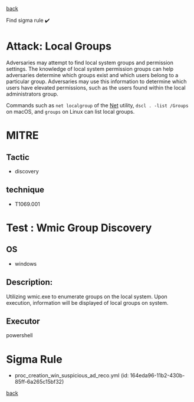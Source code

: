 
[back](../index.md)

Find sigma rule :heavy_check_mark: 

# Attack: Local Groups 

Adversaries may attempt to find local system groups and permission settings. The knowledge of local system permission groups can help adversaries determine which groups exist and which users belong to a particular group. Adversaries may use this information to determine which users have elevated permissions, such as the users found within the local administrators group.

Commands such as <code>net localgroup</code> of the [Net](https://attack.mitre.org/software/S0039) utility, <code>dscl . -list /Groups</code> on macOS, and <code>groups</code> on Linux can list local groups.

# MITRE
## Tactic
  - discovery


## technique
  - T1069.001


# Test : Wmic Group Discovery
## OS
  - windows


## Description:
Utilizing wmic.exe to enumerate groups on the local system. Upon execution, information will be displayed of local groups on system.


## Executor
powershell

# Sigma Rule
 - proc_creation_win_suspicious_ad_reco.yml (id: 164eda96-11b2-430b-85ff-6a265c15bf32)



[back](../index.md)
